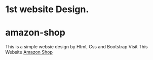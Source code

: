 # 1st website Design.
# amazon-shop
This is a simple websie design by Html, Css and Bootstrap
Visit This Website <a href="https://azamuday.github.io/amazon-shop/" target="blank">Amazon Shop</a>
